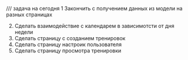 /// задача на сегодня 1 Закончить с получением данных из модели на разных страницах

2. Сделать взаимодействие с календарем в зависимотсти от дня недели
3. Сделать страницу с созданием тренировок 
4. Сделать страницу настроик пользователя
5. Сделать страницу просмотра тренировки 